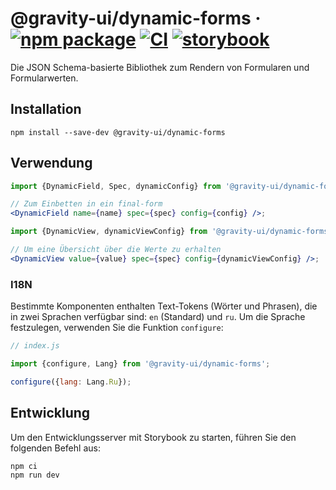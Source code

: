# @gravity-ui/dynamic-forms &middot; [![npm package](https://img.shields.io/npm/v/@gravity-ui/dynamic-forms)](https://www.npmjs.com/package/@gravity-ui/dynamic-forms) [![CI](https://img.shields.io/github/actions/workflow/status/gravity-ui/dynamic-forms/.github/workflows/ci.yml?label=CI&logo=github)](https://github.com/gravity-ui/dynamic-forms/actions/workflows/ci.yml?query=branch:main) [![storybook](https://img.shields.io/badge/Storybook-deployed-ff4685)](https://preview.gravity-ui.com/dynamic-forms/)

Die JSON Schema-basierte Bibliothek zum Rendern von Formularen und Formularwerten.

## Installation

```shell
npm install --save-dev @gravity-ui/dynamic-forms
```

## Verwendung

```jsx
import {DynamicField, Spec, dynamicConfig} from '@gravity-ui/dynamic-forms';

// Zum Einbetten in ein final-form
<DynamicField name={name} spec={spec} config={config} />;

import {DynamicView, dynamicViewConfig} from '@gravity-ui/dynamic-forms';

// Um eine Übersicht über die Werte zu erhalten
<DynamicView value={value} spec={spec} config={dynamicViewConfig} />;
```

### I18N

Bestimmte Komponenten enthalten Text-Tokens (Wörter und Phrasen), die in zwei Sprachen verfügbar sind: `en` (Standard) und `ru`. Um die Sprache festzulegen, verwenden Sie die Funktion `configure`:

```js
// index.js

import {configure, Lang} from '@gravity-ui/dynamic-forms';

configure({lang: Lang.Ru});
```

## Entwicklung

Um den Entwicklungsserver mit Storybook zu starten, führen Sie den folgenden Befehl aus:

```shell
npm ci
npm run dev
```